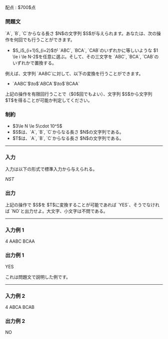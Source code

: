 
<div>

<span>

<span>

<p>
配点 : $700$点
</p>

<div>

<section>

### **問題文**

<p>
`A`, `B`, `C`からなる長さ $N$の文字列 $S$が与えられます。あなたは、次の操作を何回でも行うことができます。
</p>

<ul>

<li>
$S_iS_{i+1}S_{i+2}$が `ABC`, `BCA`, `CAB`のいずれかに等しいような $1 \le i \le N-2$を任意に選ぶ。そして、その三文字を `ABC`, `BCA`, `CAB`のいずれかで置換する。
</li>

</ul>

<p>
例えば、文字列 `AABC`に対して、以下の変換を行うことができます。
</p>

<ul>

<li>
`AABC`$\to$`ABCA`$\to$`BCAA`
</li>

</ul>

<p>
上記の操作を有限回行うことで（$0$回でもよい）、文字列 $S$から文字列 $T$を得ることが可能か判定してください。
</p>

</section>

</div>

<div>

<section>

### **制約**

<ul>

<li>
$3\le N \le 5\cdot 10^5$
</li>

<li>
$S$は、`A`, `B`, `C`からなる長さ $N$の文字列である。
</li>

<li>
$T$は、`A`, `B`, `C`からなる長さ $N$の文字列である。
</li>

</ul>

</section>

</div>

---

<div>

<div>

<section>

### **入力**

<p>
入力は以下の形式で標準入力から与えられる。
</p>

<div>

$N$$S$$T$
</div>

</section>

</div>

<div>

<section>

### **出力**

<p>
上記の操作で $S$を $T$に変換することが可能であれば `YES`、そうでなければ `NO`と出力せよ。大文字、小文字は不問である。
</p>

</section>

</div>

</div>

---

<div>

<section>

### **入力例 1**

<div>

4
AABC
BCAA

</div>

</section>

</div>

<div>

<section>

### **出力例 1**

<div>

YES

</div>

<p>
これは問題文で説明した例です。
</p>

</section>

</div>

---

<div>

<section>

### **入力例 2**

<div>

4
ABCA
BCAB

</div>

</section>

</div>

<div>

<section>

### **出力例 2**

<div>

NO

</div>

</section>

</div>

</span>

</span>

</div>
